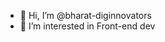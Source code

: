 - 👋 Hi, I’m @bharat-diginnovators
- 👀 I’m interested in Front-end dev


<!---
bharat-diginnovators/bharat-diginnovators is a ✨ special ✨ repository because its `README.md` (this file) appears on your GitHub profile.
You can click the Preview link to take a look at your changes.
--->
